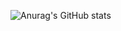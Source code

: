 ![Anurag's GitHub stats](https://github-readme-stats.vercel.app/api?username=taeukyoon&count_private=true)
